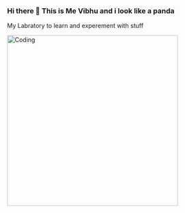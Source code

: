 ### Hi there 👋 This is Me Vibhu and i look like a panda
My Labratory to learn and experement with stuff   

<img align="center" alt="Coding" width="400" src="https://cdn.dribbble.com/users/5582962/screenshots/16564350/media/0f66abda6c6d2bf12edd6c3b09b9593c.jpg">
<!--
**Vibhu2/vibhu2** is a ✨ _special_ ✨ repository because its `README.md` (this file) appears on your GitHub profile.

Here are some ideas to get you started:

- 🔭 I’m currently working on ...
- 🌱 I’m currently learning ...
- 👯 I’m looking to collaborate on ...
- 🤔 I’m looking for help with ...
- 💬 Ask me about ...
- 📫 How to reach me: ...
- 😄 Pronouns: ...
- ⚡ Fun fact: ...
-->
[] Task1
